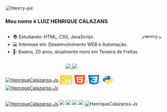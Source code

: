 <img align="center" alt="Henrry-pic" height="" style="border-radius:10px;" src="https://cdn.discordapp.com/attachments/625159978419748909/1008975022016176168/oie_Rrn4GBFuEbJW.gif">


###  Meu nome é LUIZ HENRIQUE CALAZANS
## 
- 📚 Estudando: HTML, CSS, JavaScript. <img align="right" alt="Henrry-pic" height="120" style="border-radius:100px;" src="http://clubedosgeeks.com.br/wp-content/uploads/2016/01/dormrm.gif"> 
- 💻 Interesse em: Desemvolvimento WEB e Automação.
- 🤵‍: Baiano, 20 anos, atualmente moro em Teixeira de Freitas

##

<div align="center">
  <a href="https://github.com/HenriqueCalazanss">
  <img height="100em" src="https://github-readme-stats.vercel.app/api?username=HenriqueCalazanss&show_icons=true&theme=tokyonight&include_all_commits=true&count_private=true"/> <img height="100em" src="https://github-readme-stats.vercel.app/api/top-langs/?username=HenriqueCalazanss&layout=compact&langs_count=7&theme=tokyonight"/>
   

   
</div>

<div style="display: inline_block"><br>
  <img align="center" alt="HenriqueCalazanss-Js" height="15" width="330" src="https://cdn.discordapp.com/attachments/625159978419748909/1008961303383117864/a.png">
  <img align="center" alt="HenriqueCalazanss-Js" height="30" width="40" src="https://raw.githubusercontent.com/devicons/devicon/master/icons/javascript/javascript-plain.svg">
  <img align="center" alt="HenriqueCalazanss-HTML" height="30" width="40" src="https://raw.githubusercontent.com/devicons/devicon/master/icons/html5/html5-original.svg">
  <img align="center" alt="HenriqueCalazanss-CSS" height="30" width="40" src="https://raw.githubusercontent.com/devicons/devicon/master/icons/css3/css3-original.svg">
  <img align="center" alt="HenriqueCalazanss-Python" height="30" width="40" src="https://raw.githubusercontent.com/devicons/devicon/master/icons/python/python-original.svg">
  <img align="center" alt="HenriqueCalazanss-Js" height="15" width="330" src="https://cdn.discordapp.com/attachments/625159978419748909/1008961303383117864/a.png">
 
</div>


##
<div> 
<img align="center" alt="HenriqueCalazanss-Js" height="15" width="145" src="https://cdn.discordapp.com/attachments/625159978419748909/1008961303383117864/a.png">
  <a href="https://www.instagram.com/henrrycalazans/" target="_blank"><img src="https://img.shields.io/badge/-Instagram-%23E4405F?style=for-the-badge&logo=instagram&logoColor=white" target="_blank"></a>
 <a href="https://discord.gg/uYYYBSQ4" target="_blank"><img src="https://img.shields.io/badge/Discord-7289DA?style=for-the-badge&logo=discord&logoColor=white" target="_blank"></a> 
  <a href = "henriquecalazans7@gmail.com"><img src="https://img.shields.io/badge/-Gmail-%23333?style=for-the-badge&logo=gmail&logoColor=white" target="_blank"></a>
  <a href="https://https://www.linkedin.com/in/luiz-henrique-calazans-623088250/" target="_blank"><img src="https://img.shields.io/badge/-LinkedIn-%230077B5?style=for-the-badge&logo=linkedin&logoColor=white" target="_blank"></a> 
  <img align="center" alt="HenriqueCalazanss-Js" height="15" width="145" src="https://cdn.discordapp.com/attachments/625159978419748909/1008961303383117864/a.png">
  
  
